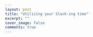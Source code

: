 ```yaml
---
layout: post
title: "Utilizing your Slack-ing time"
excerpt: ""
cover_image: false
comments: true
---
```

